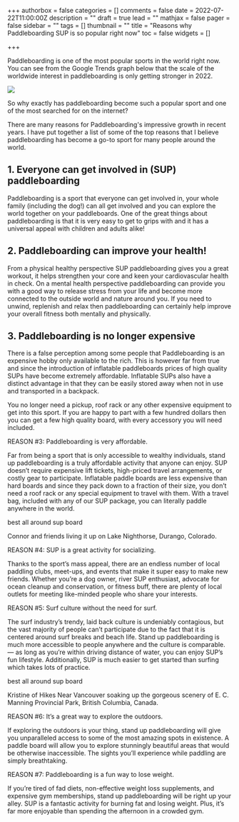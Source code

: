 +++
authorbox = false
categories = []
comments = false
date = 2022-07-22T11:00:00Z
description = ""
draft = true
lead = ""
mathjax = false
pager = false
sidebar = ""
tags = []
thumbnail = ""
title = "Reasons why Paddleboarding SUP is so popular right now"
toc = false
widgets = []

+++

Paddleboarding is one of the most popular sports in the world right now.  You can see from the Google Trends graph below that the scale of the worldwide interest in paddleboarding is only getting stronger in 2022.

![](/uploads/paddleboarding-trends-popularity-worldwide.png)

So why exactly has paddleboarding become such a popular sport and one of the most searched for on the internet?

There are many reasons for Paddleboarding's impressive growth in recent years.  I have put together a list of some of the top reasons that I believe paddleboarding has become a go-to sport for many people around the world.

## 1. Everyone can get involved in (SUP) paddleboarding

Paddleboarding is a sport that everyone can get involved in, your whole family (including the dog!) can all get involved and you can explore the world together on your paddleboards. One of the great things about paddleboarding is that it is very easy to get to grips with and it has a universal appeal with children and adults alike!

## 2. Paddleboarding can improve your health! 

From a physical healthy perspective SUP paddleboarding gives you a great workout, it helps strengthen your core and keen your cardiovascular health in check.  On a mental health perspective paddleboarding can provide you with a good way to release stress from your life and become more connected to the outside world and nature around you.  If you need to unwind, replenish and relax then paddleboarding can certainly help improve your overall fitness both mentally and physically.

## 3. Paddleboarding is no longer expensive

There is a false perception among some people that Paddleboarding is an expensive hobby only available to the rich.  This is however far from true and since the introduction of inflatable paddleboards prices of high quality SUPs have become extremely affordable. Inflatable SUPs also have a distinct advantage in that they can be easily stored away when not in use and transported in a backpack.

You no longer need a pickup, roof rack or any other expensive equipment to get into this sport.  If you are happy to part with a few hundred dollars then you can get a few high quality board, with every accessory you will need included.

REASON #3: Paddleboarding is very affordable.

Far from being a sport that is only accessible to wealthy individuals, stand up paddleboarding is a truly affordable activity that anyone can enjoy. SUP doesn’t require expensive lift tickets, high-priced travel arrangements, or costly gear to participate. Inflatable paddle boards are less expensive than hard boards and since they pack down to a fraction of their size, you don’t need a roof rack or any special equipment to travel with them. With a travel bag, included with any of our SUP package, you can literally paddle anywhere in the world.

best all around sup board

Connor and friends living it up on Lake Nighthorse, Durango, Colorado.

REASON #4: SUP is a great activity for socializing.

Thanks to the sport’s mass appeal, there are an endless number of local paddling clubs, meet-ups, and events that make it super easy to make new friends. Whether you’re a dog owner, river SUP enthusiast, advocate for ocean cleanup and conservation, or fitness buff, there are plenty of local outlets for meeting like-minded people who share your interests.

REASON #5: Surf culture without the need for surf.

The surf industry’s trendy, laid back culture is undeniably contagious, but the vast majority of people can’t participate due to the fact that it is centered around surf breaks and beach life. Stand up paddleboarding is much more accessible to people anywhere and the culture is comparable. — as long as you’re within driving distance of water, you can enjoy SUP’s fun lifestyle. Additionally, SUP is much easier to get started than surfing which takes lots of practice.

best all around sup board

Kristine of Hikes Near Vancouver soaking up the gorgeous scenery of E. C. Manning Provincial Park, British Columbia, Canada.

REASON #6: It’s a great way to explore the outdoors.

If exploring the outdoors is your thing, stand up paddleboarding will give you unparalleled access to some of the most amazing spots in existence. A paddle board will allow you to explore stunningly beautiful areas that would be otherwise inaccessible. The sights you’ll experience while paddling are simply breathtaking.

REASON #7: Paddleboarding is a fun way to lose weight.

If you’re tired of fad diets, non-effective weight loss supplements, and expensive gym memberships, stand up paddleboarding will be right up your alley. SUP is a fantastic activity for burning fat and losing weight. Plus, it’s far more enjoyable than spending the afternoon in a crowded gym.